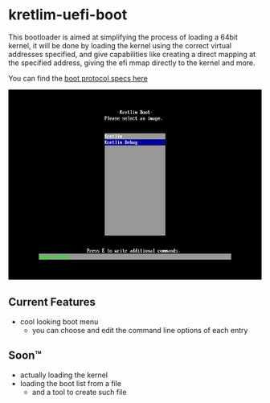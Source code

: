 # kretlim-uefi-boot

This bootloader is aimed at simplifying the process of loading a 64bit kernel, it will be done by loading the kernel using the correct virtual addresses specified, and give capabilities like creating a direct mapping at the specified address, giving the efi mmap directly to the kernel and more.

You can find the [boot protocol specs here](boot-protocol.md)

![Boot menu](screenshot.png)

## Current Features
* cool looking boot menu
  * you can choose and edit the command line options of each entry

## Soon:tm:
* actually loading the kernel
* loading the boot list from a file
  * and a tool to create such file